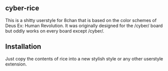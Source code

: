 ## cyber-rice
This is a shitty userstyle for 8chan that is based on the color schemes of Deus Ex: Human Revolution. It was originally designed for the /cyber/ board but oddly works on every board except /cyber/.

## Installation
Just copy the contents of rice into a new stylish style or any other userstyle extension.
